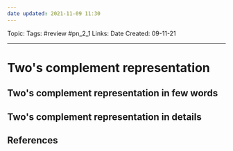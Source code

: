 ```yaml
---
date updated: 2021-11-09 11:30
---
```


Topic:
Tags: #review #pn_2_1
Links:
Date Created: 09-11-21

---

# Two's complement representation

## Two's complement representation in few words

## Two's complement representation in details

## References

